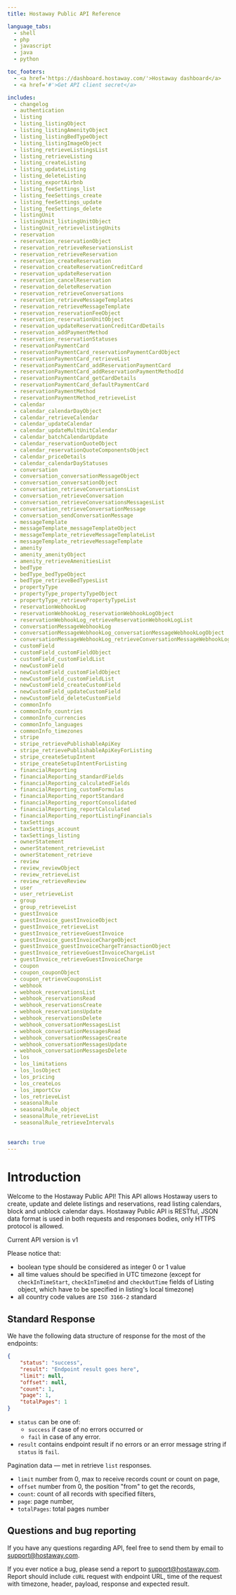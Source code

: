 ```yaml
---
title: Hostaway Public API Reference

language_tabs:
  - shell
  - php
  - javascript
  - java
  - python

toc_footers:
  - <a href='https://dashboard.hostaway.com/'>Hostaway dashboard</a>
  - <a href='#'>Get API client secret</a>

includes:
  - changelog
  - authentication
  - listing
  - listing_listingObject
  - listing_listingAmenityObject
  - listing_listingBedTypeObject
  - listing_listingImageObject
  - listing_retrieveListingsList
  - listing_retrieveListing
  - listing_createListing
  - listing_updateListing
  - listing_deleteListing
  - listing_exportAirbnb
  - listing_feeSettings_list
  - listing_feeSettings_create
  - listing_feeSettings_update
  - listing_feeSettings_delete
  - listingUnit
  - listingUnit_listingUnitObject
  - listingUnit_retrievelistingUnits
  - reservation
  - reservation_reservationObject
  - reservation_retrieveReservationsList
  - reservation_retrieveReservation
  - reservation_createReservation
  - reservation_createReservationCreditCard
  - reservation_updateReservation
  - reservation_cancelReservation
  - reservation_deleteReservation
  - reservation_retrieveConversations
  - reservation_retrieveMessageTemplates
  - reservation_retrieveMessageTemplate
  - reservation_reservationFeeObject
  - reservation_reservationUnitObject
  - reservation_updateReservationCreditCardDetails
  - reservation_addPaymentMethod
  - reservation_reservationStatuses
  - reservationPaymentCard
  - reservationPaymentCard_reservationPaymentCardObject
  - reservationPaymentCard_retrieveList
  - reservationPaymentCard_addReservationPaymentCard
  - reservationPaymentCard_addReservationPaymentMethodId
  - reservationPaymentCard_getCardDetails
  - reservationPaymentCard_defaultPaymentCard
  - reservationPaymentMethod
  - reservationPaymentMethod_retrieveList
  - calendar
  - calendar_calendarDayObject
  - calendar_retrieveCalendar
  - calendar_updateCalendar
  - calendar_updateMultUnitCalendar
  - calendar_batchCalendarUpdate
  - calendar_reservationQuoteObject
  - calendar_reservationQuoteComponentsObject
  - calendar_priceDetails
  - calendar_calendarDayStatuses
  - conversation
  - conversation_conversationMessageObject
  - conversation_conversationObject
  - conversation_retrieveConversationsList
  - conversation_retrieveConversation
  - conversation_retrieveConversationsMessagesList
  - conversation_retrieveConversationMessage
  - conversation_sendConversationMessage
  - messageTemplate
  - messageTemplate_messageTemplateObject
  - messageTemplate_retrieveMessageTemplateList
  - messageTemplate_retrieveMessageTemplate
  - amenity
  - amenity_amenityObject
  - amenity_retrieveAmenitiesList
  - bedType
  - bedType_bedTypeObject
  - bedType_retrieveBedTypesList
  - propertyType
  - propertyType_propertyTypeObject
  - propertyType_retrievePropertyTypeList
  - reservationWebhookLog
  - reservationWebhookLog_reservationWebhookLogObject
  - reservationWebhookLog_retrieveReservationWebhookLogList
  - conversationMessageWebhookLog
  - conversationMessageWebhookLog_conversationMessageWebhookLogObject
  - conversationMessageWebhookLog_retrieveConversationMessageWebhookLogList
  - customField
  - customField_customFieldObject
  - customField_customFieldList
  - newCustomField
  - newCustomField_customFieldObject
  - newCustomField_customFieldList
  - newCustomField_createCustomField
  - newCustomField_updateCustomField
  - newCustomField_deleteCustomField
  - commonInfo
  - commonInfo_countries
  - commonInfo_currencies
  - commonInfo_languages
  - commonInfo_timezones
  - stripe
  - stripe_retrievePublishableApiKey
  - stripe_retrievePublishableApiKeyForListing
  - stripe_createSetupIntent
  - stripe_createSetupIntentForListing
  - financialReporting
  - financialReporting_standardFields
  - financialReporting_calculatedFields
  - financialReporting_customFormulas
  - financialReporting_reportStandard
  - financialReporting_reportConsolidated
  - financialReporting_reportCalculated
  - financialReporting_reportListingFinancials
  - taxSettings
  - taxSettings_account
  - taxSettings_listing
  - ownerStatement
  - ownerStatement_retrieveList
  - ownerStatement_retrieve
  - review
  - review_reviewObject
  - review_retrieveList
  - review_retrieveReview
  - user
  - user_retrieveList
  - group
  - group_retrieveList
  - guestInvoice
  - guestInvoice_guestInvoiceObject
  - guestInvoice_retrieveList
  - guestInvoice_retrieveGuestInvoice
  - guestInvoice_guestInvoiceChargeObject
  - guestInvoice_guestInvoiceChargeTransactionObject
  - guestInvoice_retrieveGuestInvoiceChargeList
  - guestInvoice_retrieveGuestInvoiceCharge
  - coupon
  - coupon_couponObject
  - coupon_retrieveCouponsList
  - webhook
  - webhook_reservationsList
  - webhook_reservationsRead
  - webhook_reservationsCreate
  - webhook_reservationsUpdate
  - webhook_reservationsDelete
  - webhook_conversationMessagesList
  - webhook_conversationMessagesRead
  - webhook_conversationMessagesCreate
  - webhook_conversationMessagesUpdate
  - webhook_conversationMessagesDelete
  - los
  - los_limitations
  - los_losObject
  - los_pricing
  - los_createLos
  - los_importCsv
  - los_retrieveList
  - seasonalRule
  - seasonalRule_object
  - seasonalRule_retrieveList
  - seasonalRule_retrieveIntervals
  
  
search: true
---
```


# Introduction

Welcome to the Hostaway Public API! This API allows Hostaway users to create, update and delete 
listings and reservations, read listing calendars, block and unblock calendar days.
Hostaway Public API is RESTful, JSON data format is used in both requests and responses bodies, 
only HTTPS protocol is allowed.

<aside class="notice">
Current API version is v1
</aside>

Please notice that:

- boolean type should be considered as integer 0 or 1 value
- all time values should be specified in UTC timezone (except for `checkInTimeStart`, `checkInTimeEnd` and `checkOutTime` fields of Listing object, which have to be specified in listing's local timezone)
- all country code values are `ISO 3166-2` standard

## Standard Response

We have the following data structure of response for the most of the endpoints:

```json
{
    "status": "success",
    "result": "Endpoint result goes here",
    "limit": null,
    "offset": null,
    "count": 1,
    "page": 1,
    "totalPages": 1
}
```

* `status` can be one of: 
    * `success` if case of no errors occurred or 
    * `fail` in case of any error.
* `result` contains endpoint result if no errors or an error message string if `status` is `fail`.

Pagination data — met in retrieve `list` responses.

   * `limit` number from 0, max to receive records count or count on page,
   * `offset` number from 0, the position "from" to get the records,
   * `count`: count of all records with specified filters,
   * `page`: page number,
   * `totalPages`: total pages number
   
## Questions and bug reporting

If you have any questions regarding API, feel free to send them by email to [support@hostaway.com](mailto:support@hostaway.com).

If you ever notice a bug, please send a report to [support@hostaway.com](mailto:support@hostaway.com). Report should include `cURL` request with endpoint URL, time of the request with timezone, header, payload, response and expected result.
